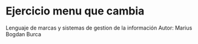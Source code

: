 # Ejercicio menu que cambia
Lenguaje de marcas y sistemas de gestion de la información
Autor: Marius Bogdan Burca

